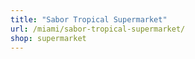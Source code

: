 ```yaml
---
title: "Sabor Tropical Supermarket"
url: /miami/sabor-tropical-supermarket/
shop: supermarket
---
```

